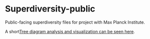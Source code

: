 # Superdiversity-public
Public-facing superdiversity files for project with Max Planck Institute.

A short[Tree diagram analysis and visualization can be seen here](https://kaseyzapatka.github.io/Superdiversity-public/Immigration-plots.html). 